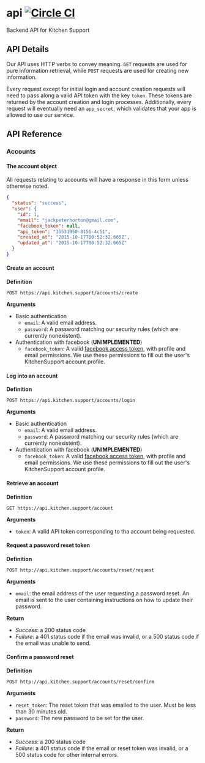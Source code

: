 # api [![Circle CI](https://circleci.com/gh/kitchensupport/api/tree/master.svg?style=svg)](https://circleci.com/gh/kitchensupport/api/tree/master)
Backend API for Kitchen Support

## API Details
Our API uses HTTP verbs to convey meaning. `GET` requests are used for pure information retrieval, while `POST` requests are used for creating new information.

Every request except for initial login and account creation requests will need to pass along a valid API token with the key `token`. These tokens are returned by the account creation and login processes. Additionally, every request will eventually need an `app_secret`, which validates that your app is allowed to use our service.

## API Reference
### Accounts
#### The account object
All requests relating to accounts will have a response in this form unless otherwise noted.

```json
{
  "status": "success",
  "user": {
    "id": 1,
    "email": "jackpeterhorton@gmail.com",
    "facebook_token": null,
    "api_token": "35531950-8156-4c51",
    "created_at": "2015-10-17T00:52:32.665Z",
    "updated_at": "2015-10-17T00:52:32.665Z"
  }
}
```

#### Create an account
**Definition**
```
POST https://api.kitchen.support/accounts/create
```

**Arguments**
- Basic authentication
    - `email`: A valid email address.
    - `password`: A password matching our security rules (which are currently nonexistent).
- Authentication with facebook (**UNIMPLEMENTED**)
    - `facebook_token`: A valid [facebook access token](https://developers.facebook.com/docs/facebook-login/access-tokens/), with profile and email permissions. We use these permissions to fill out the user's KitchenSupport account profile.

#### Log into an account
**Definition**
```
POST https://api.kitchen.support/accounts/login
```

**Arguments**
- Basic authentication
    - `email`: A valid email address.
    - `password`: A password matching our security rules (which are currently nonexistent).
- Authentication with facebook (**UNIMPLEMENTED**)
    - `facebook_token`: A valid [facebook access token](https://developers.facebook.com/docs/facebook-login/access-tokens/), with profile and email permissions. We use these permissions to fill out the user's KitchenSupport account profile.

#### Retrieve an account
**Definition**
```
GET https://api.kitchen.support/account
```

**Arguments**
- `token`: A valid API token corresponding to tha account being requested.

#### Request a password reset token
**Definition**
```
POST http://api.kitchen.support/accounts/reset/request
```

**Arguments**
- `email`: the email address of the user requesting a password reset. An email is sent to the user containing instructions on how to update their password.

**Return**
- *Success*: a 200 status code
- *Failure*: a 401 status code if the email was invalid, or a 500 status code if the email was unable to send.

#### Confirm a password reset
**Definition**
```
POST http://api.kitchen.support/accounts/reset/confirm
```

**Arguments**
- `reset_token`: The reset token that was emailed to the user. Must be less than 30 minutes old.
- `password`: The new password to be set for the user.

**Return**
- *Success*: a 200 status code
- *Failure*: a 401 status code if the email or reset token was invalid, or a 500 status code for other internal errors.
